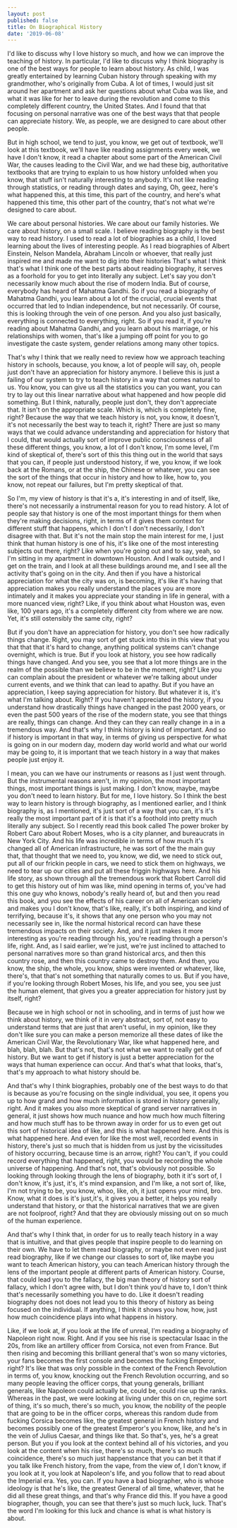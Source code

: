 ```yaml
---
layout: post
published: false
title: On Biographical History
date: '2019-06-08'
---
```

I'd like to discuss why I love history so much, and how we can improve the teaching of history. In particular, I'd like to discuss why I think biography is one of the best ways for people to learn about history. As child, I was greatly entertained by learning Cuban history through speaking with my grandmother, who's originally from Cuba. A lot of times, I would just sit around her apartment and ask her questions about what Cuba was like, and what it was like for her to leave during the revolution and come to this completely different country, the United States. And I found that that focusing on personal narrative was one of the best ways that that people can appreciate history. We, as people, we are designed to care about other people. 

But in high school, we tend to just, you know, we get out of textbook, we'll look at this textbook, we'll have like reading assignments every week, we have I don't know, it read a chapter about some part of the American Civil War, the causes leading to the Civil War, and we had these big, authoritative textbooks that are trying to explain to us how history unfolded when you know, that stuff isn't naturally interesting to anybody. It's not like reading through statistics, or reading through dates and saying, Oh, geez, here's what happened this, at this time, this part of the country, and here's what happened this time, this other part of the country, that's not what we're designed to care about.

We care about personal histories. We care about our family histories. We care about history, on a small scale. I believe reading biography is the best way to read history. I used to read a lot of biographies as a child, I loved learning about the lives of interesting people. As I read biographies of Albert Einstein, Nelson Mandela, Abraham Lincoln or whoever, that really just inspired me and made me want to dig into their histories That's what I think that's what I think one of the best parts about reading biography, it serves as a foorhold for you to get into literally any subject. Let's say you don't necessarily know much about the rise of modern India. But of course, everybody has heard of Mahatma Gandhi. So if you read a biography of Mahatma Gandhi, you learn about a lot of the crucial, crucial events that occurred that led to Indian independence, but not necessarily. Of course, this is looking through the vein of one person. And you also just basically, everything is connected to everything, right. So if you read it, if you're reading about Mahatma Gandhi, and you learn about his marriage, or his relationships with women, that's like a jumping off point for you to go investigate the caste system, gender relations among many other topics.

That's why I think that we really need to review how we approach teaching history in schools, because, you know, a lot of people will say, oh, people just don't have an appreciation for history anymore. I believe this is just a failing of our system to try to teach history in a way that comes natural to us. You know, you can give us all the statistics you can you want, you can try to lay out this linear narrative about what happened and how people did something. But I think, naturally, people just don't, they don't appreciate that. It isn't on the appropriate scale. Which is, which is completely fine, right? Because the way that we teach history is not, you know, it doesn't, it's not necessarily the best way to teach it, right? There are just so many ways that we could advance understanding and appreciation for history that I could, that would actually sort of improve public consciousness of all these different things, you know, a lot of I don't know, I'm some level, I'm kind of skeptical of, there's sort of this this thing out in the world that says that you can, if people just understood history, if we, you know, if we look back at the Romans, or at the ship, the Chinese or whatever, you can see the sort of the things that occur in history and how to like, how to, you know, not repeat our failures, but I'm pretty skeptical of that.

So I'm, my view of history is that it's a, it's interesting in and of itself, like, there's not necessarily a instrumental reason for you to read history. A lot of people say that history is one of the most important things for them when they're making decisions, right, in terms of it gives them context for different stuff that happens, which I don't I don't necessarily, I don't disagree with that. But it's not the main stop the main interest for me, I just think that human history is one of his, it's like one of the most interesting subjects out there, right? Like when you're going out and to say, yeah, so I'm sitting in my apartment in downtown Houston. And I walk outside, and I get on the train, and I look at all these buildings around me, and I see all the activity that's going on in the city. And then if you have a historical appreciation for what the city was on, is becoming, it's like it's having that appreciation makes you really understand the places you are more intimately and it makes you appreciate your standing in life in general, with a more nuanced view, right? Like, if you think about what Houston was, even like, 100 years ago, it's a completely different city from where we are now. Yet, it's still ostensibly the same city, right?

But if you don't have an appreciation for history, you don't see how radically things change. Right, you may sort of get stuck into this in this view that you that that that it's hard to change, anything political systems can't change overnight, which is true. But if you look at history, you see how radically things have changed. And you see, you see that a lot more things are in the realm of the possible than we believe to be in the moment, right? Like you can complain about the president or whatever we're talking about under current events, and we think that can lead to apathy. But if you have an appreciation, I keep saying appreciation for history. But whatever it is, it's what I'm talking about. Right? If you haven't appreciated the history, if you understand how drastically things have changed in the past 2000 years, or even the past 500 years of the rise of the modern state, you see that things are really, things can change. And they can they can really change in a in a tremendous way. And that's why I think history is kind of important. And so if history is important in that way, in terms of giving us perspective for what is going on in our modern day, modern day world world and what our world may be going to, it is important that we teach history in a way that makes people just enjoy it. 

I mean, you can we have our instruments or reasons as I just went through. But the instrumental reasons aren't, in my opinion, the most important things, most important things is just making. I don't know, maybe, maybe you don't need to learn history. But for me, I love history. So I think the best way to learn history is through biography, as I mentioned earlier, and I think biography is, as I mentioned, it's just sort of a way that you can, it's it's really the most important part of it is that it's a foothold into pretty much literally any subject. So I recently read this book called The power broker by Robert Caro about Robert Moses, who is a city planner, and bureaucrats in New York City. And his life was incredible in terms of how much it's changed all of American infrastructure, he was sort of the the main guy that, that thought that we need to, you know, we did, we need to stick out, put all of our frickin people in cars, we need to stick them on highways, we need to tear up our cities and put all these friggin highways here. And his life story, as shown through all the tremendous work that Robert Carroll did to get this history out of him was like, mind opening in terms of, you've had this one guy who knows, nobody's really heard of, but and then you read this book, and you see the effects of his career on all of American society and makes you I don't know, that's like, really, it's both inspiring, and kind of terrifying, because it's, it shows that any one person who you may not necessarily see in, like the normal historical record can have these tremendous impacts on their society. And, and it just makes it more interesting as you're reading through his, you're reading through a person's life, right. And, as I said earlier, we're just, we're just inclined to attached to personal narratives more so than grand historical arcs, and then this country rose, and then this country came to destroy them. And then, you know, the ship, the whole, you know, ships were invented or whatever, like, there's, that that's not something that naturally comes to us. But if you have, if you're looking through Robert Moses, his life, and you see, you see just the human element, that gives you a greater appreciation for history just by itself, right? 

Because we in high school or not in schooling, and in terms of just how we think about history, we think of it in very abstract, sort of, not easy to understand terms that are just that aren't useful, in my opinion, like they don't like sure you can make a person memorize all these dates of like the American Civil War, the Revolutionary War, like what happened here, and blah, blah, blah. But that's not, that's not what we want to really get out of history. But we want to get if history is just a better appreciation for the ways that human experience can occur. And that's what that looks, that's, that's my approach to what history should be. 

And that's why I think biographies, probably one of the best ways to do that is because as you're focusing on the single individual, you see, it opens you up to how grand and how much information is stored in history generally, right. And it makes you also more skeptical of grand server narratives in general, it just shows how much nuance and how much how much filtering and how much stuff has to be thrown away in order for us to even get out this sort of historical idea of like, and this is what happened here. And this is what happened here. And even for like the most well, recorded events in history, there's just so much that is hidden from us just by the vicissitudes of history occurring, because time is an arrow, right? You can't, if you could record everything that happened, right, you would be recording the whole universe of happening. And that's not, that's obviously not possible. So looking through looking through the lens of biography, both it it's sort of, I don't know, it's just, it's, it's mind expansion, and I'm like, a not sort of, like, I'm not trying to be, you know, whoo, like, oh, it just opens your mind, bro. Know, what it does is it's just,it's, it gives you a better, it helps you really understand that history, or that the historical narratives that we are given are not foolproof, right? And that they are obviously missing out on so much of the human experience. 

And that's why I think that, in order for us to really teach history in a way that is intuitive, and that gives people that inspire people to do learning on their own. We have to let them read biography, or maybe not even read just read biography, like if we change our classes to sort of, like maybe you want to teach American history, you can teach American history through the lens of the important people at different parts of American history. Course, that could lead you to the fallacy, the big man theory of history sort of fallacy, which I don't agree with, but I don't think you'd have to, I don't think that's necessarily something you have to do. Like it doesn't reading biography does not does not lead you to this theory of history as being focused on the individual. If anything, I think it shows you how, how, just how much coincidence plays into what happens in history. 

Like, if we look at, if you look at the life of unreal, I'm reading a biography of Napoleon right now. Right. And if you see his rise is spectacular Isaac in the 20s, from like an artillery officer from Corsica, not even from France. But then rising and becoming this brilliant general that's won so many victories, your fans becomes the first console and becomes the fucking Emperor, right? It's like that was only possible in the context of the French Revolution in terms of, you know, knocking out the French Revolution occurring, and so many people leaving the officer corps, that young generals, brilliant generals, like Napoleon could actually be, could be, could rise up the ranks. Whereas in the past, we were looking at living under this on cn, regime sort of thing, it's so much, there's so much, you know, the nobility of the people that are going to be in the officer corps, whereas this random dude from fucking Corsica becomes like, the greatest general in French history and becomes possibly one of the greatest Emperor's you know, like, and he's in the vein of Julius Caesar, and things like that. So that's, yes, he's a great person. But you if you look at the context behind all of his victories, and you look at the content when his rise, there's so much, there's so much coincidence, there's so much just happenstance that you can bet it that if you talk like French history, from the vape, from the view of, I don't know, if you look at it, you look at Napoleon's life, and you follow that to read about the Imperial era. Yes, you can. If you have a bad biographer, who is whose ideology is that he's like, the greatest General of all time, whatever, that he did all these great things, and that's why France did this. If you have a good biographer, though, you can see that there's just so much luck, luck. That's the word I'm looking for this luck and chance is what is what history is about. 